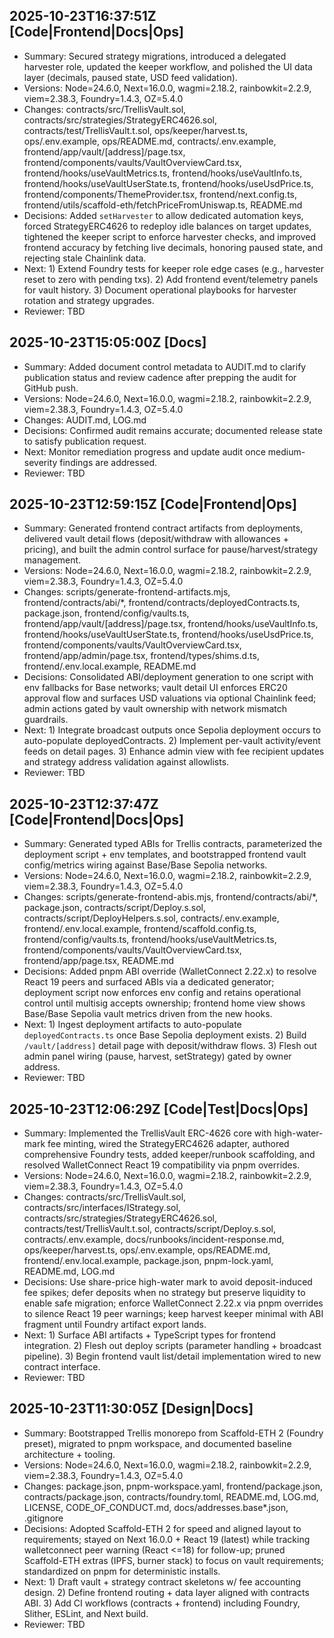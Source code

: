 ## 2025-10-23T16:37:51Z [Code|Frontend|Docs|Ops]
- Summary: Secured strategy migrations, introduced a delegated harvester role, updated the keeper workflow, and polished the UI data layer (decimals, paused state, USD feed validation).
- Versions: Node=24.6.0, Next=16.0.0, wagmi=2.18.2, rainbowkit=2.2.9, viem=2.38.3, Foundry=1.4.3, OZ=5.4.0
- Changes: contracts/src/TrellisVault.sol, contracts/src/strategies/StrategyERC4626.sol, contracts/test/TrellisVault.t.sol, ops/keeper/harvest.ts, ops/.env.example, ops/README.md, contracts/.env.example, frontend/app/vault/[address]/page.tsx, frontend/components/vaults/VaultOverviewCard.tsx, frontend/hooks/useVaultMetrics.ts, frontend/hooks/useVaultInfo.ts, frontend/hooks/useVaultUserState.ts, frontend/hooks/useUsdPrice.ts, frontend/components/ThemeProvider.tsx, frontend/next.config.ts, frontend/utils/scaffold-eth/fetchPriceFromUniswap.ts, README.md
- Decisions: Added `setHarvester` to allow dedicated automation keys, forced StrategyERC4626 to redeploy idle balances on target updates, tightened the keeper script to enforce harvester checks, and improved frontend accuracy by fetching live decimals, honoring paused state, and rejecting stale Chainlink data.
- Next: 1) Extend Foundry tests for keeper role edge cases (e.g., harvester reset to zero with pending txs). 2) Add frontend event/telemetry panels for vault history. 3) Document operational playbooks for harvester rotation and strategy upgrades.
- Reviewer: TBD

## 2025-10-23T15:05:00Z [Docs]
- Summary: Added document control metadata to AUDIT.md to clarify publication status and review cadence after prepping the audit for GitHub push.
- Versions: Node=24.6.0, Next=16.0.0, wagmi=2.18.2, rainbowkit=2.2.9, viem=2.38.3, Foundry=1.4.3, OZ=5.4.0
- Changes: AUDIT.md, LOG.md
- Decisions: Confirmed audit remains accurate; documented release state to satisfy publication request.
- Next: Monitor remediation progress and update audit once medium-severity findings are addressed.
- Reviewer: TBD

## 2025-10-23T12:59:15Z [Code|Frontend|Ops]
- Summary: Generated frontend contract artifacts from deployments, delivered vault detail flows (deposit/withdraw with allowances + pricing), and built the admin control surface for pause/harvest/strategy management.
- Versions: Node=24.6.0, Next=16.0.0, wagmi=2.18.2, rainbowkit=2.2.9, viem=2.38.3, Foundry=1.4.3, OZ=5.4.0
- Changes: scripts/generate-frontend-artifacts.mjs, frontend/contracts/abi/*, frontend/contracts/deployedContracts.ts, package.json, frontend/config/vaults.ts, frontend/app/vault/[address]/page.tsx, frontend/hooks/useVaultInfo.ts, frontend/hooks/useVaultUserState.ts, frontend/hooks/useUsdPrice.ts, frontend/components/vaults/VaultOverviewCard.tsx, frontend/app/admin/page.tsx, frontend/types/shims.d.ts, frontend/.env.local.example, README.md
- Decisions: Consolidated ABI/deployment generation to one script with env fallbacks for Base networks; vault detail UI enforces ERC20 approval flow and surfaces USD valuations via optional Chainlink feed; admin actions gated by vault ownership with network mismatch guardrails.
- Next: 1) Integrate broadcast outputs once Sepolia deployment occurs to auto-populate deployedContracts. 2) Implement per-vault activity/event feeds on detail pages. 3) Enhance admin view with fee recipient updates and strategy address validation against allowlists.
- Reviewer: TBD

## 2025-10-23T12:37:47Z [Code|Frontend|Docs|Ops]
- Summary: Generated typed ABIs for Trellis contracts, parameterized the deployment script + env templates, and bootstrapped frontend vault config/metrics wiring against Base/Base Sepolia networks.
- Versions: Node=24.6.0, Next=16.0.0, wagmi=2.18.2, rainbowkit=2.2.9, viem=2.38.3, Foundry=1.4.3, OZ=5.4.0
- Changes: scripts/generate-frontend-abis.mjs, frontend/contracts/abi/*, package.json, contracts/script/Deploy.s.sol, contracts/script/DeployHelpers.s.sol, contracts/.env.example, frontend/.env.local.example, frontend/scaffold.config.ts, frontend/config/vaults.ts, frontend/hooks/useVaultMetrics.ts, frontend/components/vaults/VaultOverviewCard.tsx, frontend/app/page.tsx, README.md
- Decisions: Added pnpm ABI override (WalletConnect 2.22.x) to resolve React 19 peers and surfaced ABIs via a dedicated generator; deployment script now enforces env config and retains operational control until multisig accepts ownership; frontend home view shows Base/Base Sepolia vault metrics driven from the new hooks.
- Next: 1) Ingest deployment artifacts to auto-populate `deployedContracts.ts` once Base Sepolia deployment exists. 2) Build `/vault/[address]` detail page with deposit/withdraw flows. 3) Flesh out admin panel wiring (pause, harvest, setStrategy) gated by owner address.
- Reviewer: TBD

## 2025-10-23T12:06:29Z [Code|Test|Docs|Ops]
- Summary: Implemented the TrellisVault ERC-4626 core with high-water-mark fee minting, wired the StrategyERC4626 adapter, authored comprehensive Foundry tests, added keeper/runbook scaffolding, and resolved WalletConnect React 19 compatibility via pnpm overrides.
- Versions: Node=24.6.0, Next=16.0.0, wagmi=2.18.2, rainbowkit=2.2.9, viem=2.38.3, Foundry=1.4.3, OZ=5.4.0
- Changes: contracts/src/TrellisVault.sol, contracts/src/interfaces/IStrategy.sol, contracts/src/strategies/StrategyERC4626.sol, contracts/test/TrellisVault.t.sol, contracts/script/Deploy.s.sol, contracts/.env.example, docs/runbooks/incident-response.md, ops/keeper/harvest.ts, ops/.env.example, ops/README.md, frontend/.env.local.example, package.json, pnpm-lock.yaml, README.md, LOG.md
- Decisions: Use share-price high-water mark to avoid deposit-induced fee spikes; defer deposits when no strategy but preserve liquidity to enable safe migration; enforce WalletConnect 2.22.x via pnpm overrides to silence React 19 peer warnings; keep harvest keeper minimal with ABI fragment until Foundry artifact export lands.
- Next: 1) Surface ABI artifacts + TypeScript types for frontend integration. 2) Flesh out deploy scripts (parameter handling + broadcast pipeline). 3) Begin frontend vault list/detail implementation wired to new contract interface.
- Reviewer: TBD

## 2025-10-23T11:30:05Z [Design|Docs]
- Summary: Bootstrapped Trellis monorepo from Scaffold-ETH 2 (Foundry preset), migrated to pnpm workspace, and documented baseline architecture + tooling.
- Versions: Node=24.6.0, Next=16.0.0, wagmi=2.18.2, rainbowkit=2.2.9, viem=2.38.3, Foundry=1.4.3, OZ=5.4.0
- Changes: package.json, pnpm-workspace.yaml, frontend/package.json, contracts/package.json, contracts/foundry.toml, README.md, LOG.md, LICENSE, CODE_OF_CONDUCT.md, docs/addresses.base*.json, .gitignore
- Decisions: Adopted Scaffold-ETH 2 for speed and aligned layout to requirements; stayed on Next 16.0.0 + React 19 (latest) while tracking walletconnect peer warning (React <=18) for follow-up; pruned Scaffold-ETH extras (IPFS, burner stack) to focus on vault requirements; standardized on pnpm for deterministic installs.
- Next: 1) Draft vault + strategy contract skeletons w/ fee accounting design. 2) Define frontend routing + data layer aligned with contracts ABI. 3) Add CI workflows (contracts + frontend) including Foundry, Slither, ESLint, and Next build.
- Reviewer: TBD
